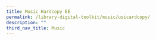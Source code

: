 ```yaml
---
title: Music Hardcopy EE
permalink: /library-digital-toolkit/music/usicardcopy/
description: ""
third_nav_title: Music
---
```

